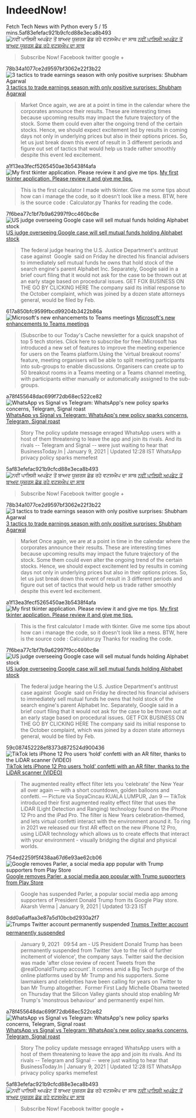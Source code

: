 # IndeedNow!
Fetch Tech News with Python every 5 / 15 mins.5af83efefac921b9cfcd88e3eca8b493
![ਨਵੀਂ ਪਾਲਿਸੀ ਅਪਡੇਟ ਤੋਂ ਬਾਅਦ ਯੂਜ਼ਰਸ ਛੱਡ ਰਹੇ ਵਟਸਐਪ ਦਾ ਸਾਥ](https://static.jagbani.com/multimedia/2021_1image_12_44_573300397whatsapp-ll.jpg "ਨਵੀਂ ਪਾਲਿਸੀ ਅਪਡੇਟ ਤੋਂ ਬਾਅਦ ਯੂਜ਼ਰਸ ਛੱਡ ਰਹੇ ਵਟਸਐਪ ਦਾ ਸਾਥ")
[ਨਵੀਂ ਪਾਲਿਸੀ ਅਪਡੇਟ ਤੋਂ ਬਾਅਦ ਯੂਜ਼ਰਸ ਛੱਡ ਰਹੇ ਵਟਸਐਪ ਦਾ ਸਾਥ](https://jagbani.punjabkesari.in/gadgets/news/users-ditch-whatsapp-after-policy-update-1261592)


> Subscribe Now! Facebook twitter google +


78b34a1077ce2d9597bf3062e22f3b22
![3 tactics to trade earnings season with only positive surprises: Shubham Agarwal](https://images.moneycontrol.com/static-mcnews/2017/04/fando_market-1-770x433.jpg "3 tactics to trade earnings season with only positive surprises: Shubham Agarwal")
[3 tactics to trade earnings season with only positive surprises: Shubham Agarwal](https://www.moneycontrol.com/news/technicals/3-tactics-to-trade-earnings-seasononly-positive-surprises-shubham-agarwal_14652501.html)


> Market Once again, we are at a point in time in the calendar where the corporates announce their results. These are interesting times because upcoming results may impact the future trajectory of the stock. Some them could even alter the ongoing trend of the certain stocks. Hence, we should expect excitement led by results in coming days not only in underlying prices but also in their options prices. So, let us just break down this event of result in 3 different periods and figure out set of tactics that would help us trade rather smoothly despite this event led excitement.


a1f13ea3fecf5265450ae3b5438f4afa
![My first tkinter application. Please review it and give me tips.](https://www.redditstatic.com/desktop2x/img/favicon/apple-icon-57x57.png "My first tkinter application. Please review it and give me tips.")
[My first tkinter application. Please review it and give me tips.](https://www.reddit.com/r/Python/comments/ktmab0/my_first_tkinter_application_please_review_it_and/)


> This is the first calculator I made with tkinter. Give me some tips about how can i manage the code, so it doesn't look like a mess. BTW, here is the source code : Calculator.py Thanks for reading the code.


7f6bea77c1bf7b9a62997f9cc460bc8e
![US judge overseeing Google case will sell mutual funds holding Alphabet stock](https://a57.foxnews.com/static.foxbusiness.com/foxbusiness.com/content/uploads/2020/12/0/0/Google-AP.jpg?ve=1&tl=1 "US judge overseeing Google case will sell mutual funds holding Alphabet stock")
[US judge overseeing Google case will sell mutual funds holding Alphabet stock](https://www.foxbusiness.com/technology/us-judge-overseeing-google-case-will-sell-mutual-funds-holding-alphabet-stock)


> The federal judge hearing the U.S. Justice Department's antitrust case against  Google  said on Friday he directed his financial advisers to immediately sell mutual funds he owns that hold stock of the search engine's parent Alphabet Inc. Separately, Google said in a brief court filing that it would not ask for the case to be thrown out at an early stage based on procedural issues. GET FOX BUSINESS ON THE GO BY CLICKING HERE The company said its initial response to the October complaint, which was joined by a dozen state attorneys general, would be filed by Feb.


617a850bfc9599fbcd99204b3422b86a
![Microsoft's new enhancements to Teams meetings](https://www.thehindu.com/sci-tech/technology/rnrryd/article33169626.ece/ALTERNATES/LANDSCAPE_615/MS-Teams "Microsoft's new enhancements to Teams meetings")
[Microsoft's new enhancements to Teams meetings](https://www.thehindu.com/sci-tech/technology/microsofts-new-enhancements-to-teams-meetings/article33535307.ece)


> (Subscribe to our Today's Cache newsletter for a quick snapshot of top 5 tech stories. Click here to subscribe for free.)Microsoft has introduced a new set of features to improve the meeting experience for users on the Teams platform.Using the ‘virtual breakout rooms' feature, meeting organisers will be able to split meeting participants into sub-groups to enable discussions. Organisers can create up to 50 breakout rooms in a Teams meeting or a Teams channel meeting, with participants either manually or automatically assigned to the sub-groups.


a78f455648dac699f72db68ec522ce82
![WhatsApp vs Signal vs Telegram: WhatsApp's new policy sparks concerns, Telegram, Signal roast](https://akm-img-a-in.tosshub.com/sites/btmt/images/stories/messenger_505_090121122359.jpg "WhatsApp vs Signal vs Telegram: WhatsApp's new policy sparks concerns, Telegram, Signal roast")
[WhatsApp vs Signal vs Telegram: WhatsApp's new policy sparks concerns, Telegram, Signal roast](https://www.businesstoday.in/technology/news/whatsapp-vs-signal-vs-telegram-whatsapps-new-policy-sparks-concerns-telegram-signal-roast/story/427462.html)


> Story The policy update message enraged WhatsApp users with a host of them threatening to leave the app and join its rivals. And its rivals -- Telegram and Signal -- were just waiting to hear that BusinessToday.In | January 9, 2021 | Updated 12:28 IST WhatsApp privacy policy sparks memefest


5af83efefac921b9cfcd88e3eca8b493
![ਨਵੀਂ ਪਾਲਿਸੀ ਅਪਡੇਟ ਤੋਂ ਬਾਅਦ ਯੂਜ਼ਰਸ ਛੱਡ ਰਹੇ ਵਟਸਐਪ ਦਾ ਸਾਥ](https://static.jagbani.com/multimedia/2021_1image_12_44_573300397whatsapp-ll.jpg "ਨਵੀਂ ਪਾਲਿਸੀ ਅਪਡੇਟ ਤੋਂ ਬਾਅਦ ਯੂਜ਼ਰਸ ਛੱਡ ਰਹੇ ਵਟਸਐਪ ਦਾ ਸਾਥ")
[ਨਵੀਂ ਪਾਲਿਸੀ ਅਪਡੇਟ ਤੋਂ ਬਾਅਦ ਯੂਜ਼ਰਸ ਛੱਡ ਰਹੇ ਵਟਸਐਪ ਦਾ ਸਾਥ](https://jagbani.punjabkesari.in/gadgets/news/users-ditch-whatsapp-after-policy-update-1261592)


> Subscribe Now! Facebook twitter google +


78b34a1077ce2d9597bf3062e22f3b22
![3 tactics to trade earnings season with only positive surprises: Shubham Agarwal](https://images.moneycontrol.com/static-mcnews/2017/04/fando_market-1-770x433.jpg "3 tactics to trade earnings season with only positive surprises: Shubham Agarwal")
[3 tactics to trade earnings season with only positive surprises: Shubham Agarwal](https://www.moneycontrol.com/news/technicals/3-tactics-to-trade-earnings-seasononly-positive-surprises-shubham-agarwal_14652501.html)


> Market Once again, we are at a point in time in the calendar where the corporates announce their results. These are interesting times because upcoming results may impact the future trajectory of the stock. Some them could even alter the ongoing trend of the certain stocks. Hence, we should expect excitement led by results in coming days not only in underlying prices but also in their options prices. So, let us just break down this event of result in 3 different periods and figure out set of tactics that would help us trade rather smoothly despite this event led excitement.


a1f13ea3fecf5265450ae3b5438f4afa
![My first tkinter application. Please review it and give me tips.](https://www.redditstatic.com/desktop2x/img/favicon/apple-icon-57x57.png "My first tkinter application. Please review it and give me tips.")
[My first tkinter application. Please review it and give me tips.](https://www.reddit.com/r/Python/comments/ktmab0/my_first_tkinter_application_please_review_it_and/)


> This is the first calculator I made with tkinter. Give me some tips about how can i manage the code, so it doesn't look like a mess. BTW, here is the source code : Calculator.py Thanks for reading the code.


7f6bea77c1bf7b9a62997f9cc460bc8e
![US judge overseeing Google case will sell mutual funds holding Alphabet stock](https://a57.foxnews.com/static.foxbusiness.com/foxbusiness.com/content/uploads/2020/12/0/0/Google-AP.jpg?ve=1&tl=1 "US judge overseeing Google case will sell mutual funds holding Alphabet stock")
[US judge overseeing Google case will sell mutual funds holding Alphabet stock](https://www.foxbusiness.com/technology/us-judge-overseeing-google-case-will-sell-mutual-funds-holding-alphabet-stock)


> The federal judge hearing the U.S. Justice Department's antitrust case against  Google  said on Friday he directed his financial advisers to immediately sell mutual funds he owns that hold stock of the search engine's parent Alphabet Inc. Separately, Google said in a brief court filing that it would not ask for the case to be thrown out at an early stage based on procedural issues. GET FOX BUSINESS ON THE GO BY CLICKING HERE The company said its initial response to the October complaint, which was joined by a dozen state attorneys general, would be filed by Feb.


59c087452228ef8373d872524d900436
![TikTok lets iPhone 12 Pro users ‘hold' confetti with an AR filter, thanks to the LiDAR scanner (VIDEO)](https://media2.malaymail.com/resize_cache/uploads/articles/2021/2021-01/210109-tiktok-lidar-scanner-seo.jpg "TikTok lets iPhone 12 Pro users ‘hold' confetti with an AR filter, thanks to the LiDAR scanner (VIDEO)")
[TikTok lets iPhone 12 Pro users ‘hold' confetti with an AR filter, thanks to the LiDAR scanner (VIDEO)](https://www.soyacincau.com/2021/01/09/tiktok-lets-iphone-12-pro-users-hold-confetti-with-an-ar-filter-thanks-to-the-lidar-scanner/)


> The augmented reality effect filter lets you ‘celebrate' the New Year all over again — with a short countdown, golden balloons and confetti. ― Picture via SoyaCincau KUALA LUMPUR, Jan 9 ― TikTok introduced their first augmented reality effect filter that uses the LiDAR (Light Detection and Ranging) technology found on the iPhone 12 Pro and the iPad Pro. The filter is New Years celebration-themed, and lets virtual confetti interact with the environment around it. To ring in 2021 we released our first AR effect on the new iPhone 12 Pro, using LiDAR technology which allows us to create effects that interact with your environment - visually bridging the digital and physical worlds.


754ed2259f5f438aa67d6e93ae62cb06
![Google removes Parler, a social media app popular with Trump supporters from Play Store](https://akm-img-a-in.tosshub.com/sites/btmt/images/stories/1604990783-gettyimages-1225872-483x271_1200_210109133513.jpeg "Google removes Parler, a social media app popular with Trump supporters from Play Store")
[Google removes Parler, a social media app popular with Trump supporters from Play Store](https://www.indiatoday.in/technology/news/story/google-removes-free-speech-app-parler-from-play-store-1757406-2021-01-09)


> Google has suspended Parler, a popular social media app among supporters of President Donald Trump from its Google Play store. Akarsh Verma | January 9, 2021 | Updated 13:23 IST


8dd0a6affaa3e87a5d10bcbd2930a2f7
![Trumps Twitter account permanently suspended](https://adaderanaenglish.s3.amazonaws.com/1610167654-Twitter-permanently-suspends-Donald-Trump-account-L.jpg "Trumps Twitter account permanently suspended")
[Trumps Twitter account permanently suspended](http://www.adaderana.lk/technology/70615/trumps-twitter-account-permanently-suspended)


> January 9, 2021   09:54 am - US President Donald Trump has been permanently suspended from Twitter 'due to the risk of further incitement of violence', the company says. Twitter said the decision was made 'after close review of recent Tweets from the @realDonaldTrump account'. It comes amid a Big Tech purge of the online platforms used by Mr Trump and his supporters. Some lawmakers and celebrities have been calling for years on Twitter to ban Mr Trump altogether.  Former First Lady Michelle Obama tweeted on Thursday that the Silicon Valley giants should stop enabling Mr Trump's 'monstrous behaviour' and permanently expel him.


a78f455648dac699f72db68ec522ce82
![WhatsApp vs Signal vs Telegram: WhatsApp's new policy sparks concerns, Telegram, Signal roast](https://akm-img-a-in.tosshub.com/sites/btmt/images/stories/messenger_505_090121122359.jpg "WhatsApp vs Signal vs Telegram: WhatsApp's new policy sparks concerns, Telegram, Signal roast")
[WhatsApp vs Signal vs Telegram: WhatsApp's new policy sparks concerns, Telegram, Signal roast](https://www.businesstoday.in/technology/news/whatsapp-vs-signal-vs-telegram-whatsapps-new-policy-sparks-concerns-telegram-signal-roast/story/427462.html)


> Story The policy update message enraged WhatsApp users with a host of them threatening to leave the app and join its rivals. And its rivals -- Telegram and Signal -- were just waiting to hear that BusinessToday.In | January 9, 2021 | Updated 12:28 IST WhatsApp privacy policy sparks memefest


5af83efefac921b9cfcd88e3eca8b493
![ਨਵੀਂ ਪਾਲਿਸੀ ਅਪਡੇਟ ਤੋਂ ਬਾਅਦ ਯੂਜ਼ਰਸ ਛੱਡ ਰਹੇ ਵਟਸਐਪ ਦਾ ਸਾਥ](https://static.jagbani.com/multimedia/2021_1image_12_44_573300397whatsapp-ll.jpg "ਨਵੀਂ ਪਾਲਿਸੀ ਅਪਡੇਟ ਤੋਂ ਬਾਅਦ ਯੂਜ਼ਰਸ ਛੱਡ ਰਹੇ ਵਟਸਐਪ ਦਾ ਸਾਥ")
[ਨਵੀਂ ਪਾਲਿਸੀ ਅਪਡੇਟ ਤੋਂ ਬਾਅਦ ਯੂਜ਼ਰਸ ਛੱਡ ਰਹੇ ਵਟਸਐਪ ਦਾ ਸਾਥ](https://jagbani.punjabkesari.in/gadgets/news/users-ditch-whatsapp-after-policy-update-1261592)


> Subscribe Now! Facebook twitter google +


